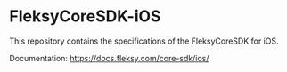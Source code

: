 # FleksyCoreSDK-iOS

This repository contains the specifications of the FleksyCoreSDK for iOS. 

Documentation: https://docs.fleksy.com/core-sdk/ios/